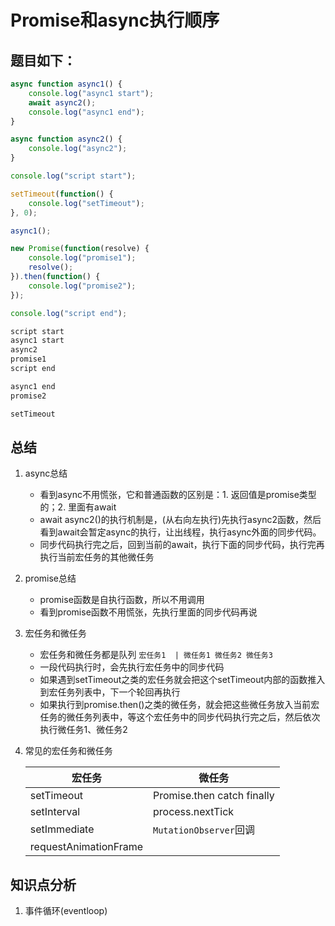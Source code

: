 # Promise和async执行顺序

## 题目如下：

```javascript
async function async1() {
    console.log("async1 start");
    await async2();
    console.log("async1 end");
}

async function async2() {
    console.log("async2");
}

console.log("script start");

setTimeout(function() {
    console.log("setTimeout");
}, 0);

async1();

new Promise(function(resolve) {
    console.log("promise1");
    resolve();
}).then(function() {
    console.log("promise2");
});

console.log("script end");

script start
async1 start
async2
promise1
script end

async1 end
promise2

setTimeout
```

## 总结

1. async总结

   * 看到async不用慌张，它和普通函数的区别是：1. 返回值是promise类型的；2. 里面有await

   - await async2()的执行机制是，(从右向左执行)先执行async2函数，然后看到await会暂定async的执行，让出线程，执行async外面的同步代码。
   - 同步代码执行完之后，回到当前的await，执行下面的同步代码，执行完再执行当前宏任务的其他微任务

2. promise总结

   * promise函数是自执行函数，所以不用调用
   * 看到promise函数不用慌张，先执行里面的同步代码再说

3. 宏任务和微任务

   * 宏任务和微任务都是队列 `宏任务1  | 微任务1 微任务2 微任务3`
   * 一段代码执行时，会先执行宏任务中的同步代码
   * 如果遇到setTimeout之类的宏任务就会把这个setTimeout内部的函数推入到宏任务列表中，下一个轮回再执行
   * 如果执行到promise.then()之类的微任务，就会把这些微任务放入当前宏任务的微任务列表中，等这个宏任务中的同步代码执行完之后，然后依次执行微任务1、微任务2

4. 常见的宏任务和微任务

   | 宏任务                | 微任务                     |
   | --------------------- | -------------------------- |
   | setTimeout            | Promise.then catch finally |
   | setInterval           | process.nextTick           |
   | setImmediate          | `MutationObserver`回调     |
   | requestAnimationFrame |                            |

   

## 知识点分析

1. 事件循环(eventloop)